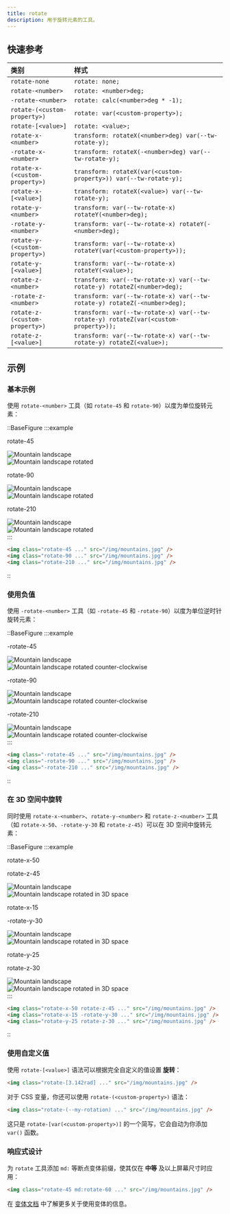 ```yaml
---
title: rotate
description: 用于旋转元素的工具。
---
```


## 快速参考

| 类别                        | 样式                                                                                                                                                                                                                                                                                                                                                                                          |
| :-------------------------- | :------------------------------------------------------------------------------------------------------------------------------------------------------------------------------------------------------------------------------------------------------------------------------------------------------------------------------------------------------------------------------------ |
| `rotate-none`               | `rotate: none;`                                                                                                                                                                                                                                                                                                                                                                       |
| `rotate-<number>`           | `rotate: <number>deg;`                                                                                                                                                                                                                                                                                                                                                                |
| `-rotate-<number>`          | `rotate: calc(<number>deg * -1);`                                                                                                                                                                                                                                                                                                                                                     |
| `rotate-(<custom-property>)` | `rotate: var(<custom-property>);`                                                                                                                                                                                                                                                                                                                                                    |
| `rotate-[<value>]`          | `rotate: <value>;`                                                                                                                                                                                                                                                                                                                                                                    |
| `rotate-x-<number>`         | `transform: rotateX(<number>deg) var(--tw-rotate-y);`                                                                                                                                                                                                                                                                                                                                |
| `-rotate-x-<number>`        | `transform: rotateX(-<number>deg) var(--tw-rotate-y);`                                                                                                                                                                                                                                                                                                                               |
| `rotate-x-(<custom-property>)` | `transform: rotateX(var(<custom-property>)) var(--tw-rotate-y);`                                                                                                                                                                                                                                                                                                                     |
| `rotate-x-[<value>]`        | `transform: rotateX(<value>) var(--tw-rotate-y);`                                                                                                                                                                                                                                                                                                                                   |
| `rotate-y-<number>`         | `transform: var(--tw-rotate-x) rotateY(<number>deg);`                                                                                                                                                                                                                                                                                                                                |
| `-rotate-y-<number>`        | `transform: var(--tw-rotate-x) rotateY(-<number>deg);`                                                                                                                                                                                                                                                                                                                               |
| `rotate-y-(<custom-property>)` | `transform: var(--tw-rotate-x) rotateY(var(<custom-property>));`                                                                                                                                                                                                                                                                                                                     |
| `rotate-y-[<value>]`        | `transform: var(--tw-rotate-x) rotateY(<value>);`                                                                                                                                                                                                                                                                                                                                   |
| `rotate-z-<number>`         | `transform: var(--tw-rotate-x) var(--tw-rotate-y) rotateZ(<number>deg);`                                                                                                                                                                                                                                                                                                             |
| `-rotate-z-<number>`        | `transform: var(--tw-rotate-x) var(--tw-rotate-y) rotateZ(-<number>deg);`                                                                                                                                                                                                                                                                                                            |
| `rotate-z-(<custom-property>)` | `transform: var(--tw-rotate-x) var(--tw-rotate-y) rotateZ(var(<custom-property>));`                                                                                                                                                                                                                                                                                                  |
| `rotate-z-[<value>]`        | `transform: var(--tw-rotate-x) var(--tw-rotate-y) rotateZ(<value>);` |

## 示例

### 基本示例

使用 `rotate-<number>` 工具（如 `rotate-45` 和 `rotate-90`）以度为单位旋转元素：

::BaseFigure
:::example
<div class="flex scroll-p-8 overflow-scroll sm:block sm:overflow-visible">
  <div class="flex shrink-0 items-center justify-around gap-12 p-8 font-mono font-bold sm:gap-4">
    <div class="flex shrink-0 flex-col items-center">
      <p class="mb-9 text-center font-mono text-xs font-medium text-gray-500 dark:text-gray-400">rotate-45</p>
      <div class="relative">
        <div class="absolute inset-0">
          <img
            class="size-24 rounded-lg object-cover opacity-25"
            src="https://images.unsplash.com/photo-1554629947-334ff61d85dc?ixid=MnwxMjA3fDB8MHxwaG90by1wYWdlfHx8fGVufDB8fHx8&ixlib=rb-1.2.1&auto=format&fit=crop&w=1000&h=1000&q=90"
            alt="Mountain landscape"
          />
        </div>
        <div class="relative z-10 rotate-45">
          <img
            class="size-24 rounded-lg object-cover shadow-xl"
            src="https://images.unsplash.com/photo-1554629947-334ff61d85dc?ixid=MnwxMjA3fDB8MHxwaG90by1wYWdlfHx8fGVufDB8fHx8&ixlib=rb-1.2.1&auto=format&fit=crop&w=1000&h=1000&q=90"
            alt="Mountain landscape rotated"
          />
          <div class="absolute inset-0 rounded-lg ring-1 ring-black/10 ring-inset"></div>
        </div>
      </div>
    </div>
    <div class="flex shrink-0 flex-col items-center">
      <p class="mb-9 text-center font-mono text-xs font-medium text-gray-500 dark:text-gray-400">rotate-90</p>
      <div class="relative">
        <div class="absolute inset-0">
          <img
            class="size-24 rounded-lg object-cover opacity-25"
            src="https://images.unsplash.com/photo-1554629947-334ff61d85dc?ixid=MnwxMjA3fDB8MHxwaG90by1wYWdlfHx8fGVufDB8fHx8&ixlib=rb-1.2.1&auto=format&fit=crop&w=1000&h=1000&q=90"
            alt="Mountain landscape"
          />
        </div>
        <div class="relative z-10 rotate-90">
          <img
            class="size-24 rounded-lg object-cover shadow-xl"
            src="https://images.unsplash.com/photo-1554629947-334ff61d85dc?ixid=MnwxMjA3fDB8MHxwaG90by1wYWdlfHx8fGVufDB8fHx8&ixlib=rb-1.2.1&auto=format&fit=crop&w=1000&h=1000&q=90"
            alt="Mountain landscape rotated"
          />
          <div class="absolute inset-0 rounded-lg ring-1 ring-black/10 ring-inset"></div>
        </div>
      </div>
    </div>
    <div class="flex shrink-0 flex-col items-center">
      <p class="mb-9 text-center font-mono text-xs font-medium text-gray-500 dark:text-gray-400">rotate-210</p>
      <div class="relative">
        <div class="absolute inset-0">
          <img
            class="size-24 rounded-lg object-cover opacity-25"
            src="https://images.unsplash.com/photo-1554629947-334ff61d85dc?ixid=MnwxMjA3fDB8MHxwaG90by1wYWdlfHx8fGVufDB8fHx8&ixlib=rb-1.2.1&auto=format&fit=crop&w=1000&h=1000&q=90"
            alt="Mountain landscape"
          />
        </div>
        <div class="relative z-10 rotate-210">
          <img
            class="size-24 rounded-lg object-cover shadow-xl"
            src="https://images.unsplash.com/photo-1554629947-334ff61d85dc?ixid=MnwxMjA3fDB8MHxwaG90by1wYWdlfHx8fGVufDB8fHx8&ixlib=rb-1.2.1&auto=format&fit=crop&w=1000&h=1000&q=90"
            alt="Mountain landscape rotated"
          />
          <div class="absolute inset-0 rounded-lg ring-1 ring-black/10 ring-inset"></div>
        </div>
      </div>
    </div>
  </div>
</div>
:::

```html
<img class="rotate-45 ..." src="/img/mountains.jpg" />
<img class="rotate-90 ..." src="/img/mountains.jpg" />
<img class="rotate-210 ..." src="/img/mountains.jpg" />
```
::

### 使用负值
使用 `-rotate-<number>` 工具（如 `-rotate-45` 和 `-rotate-90`）以度为单位逆时针旋转元素：

::BaseFigure
:::example
<div class="flex scroll-p-8 overflow-scroll sm:block sm:overflow-visible">
  <div class="flex shrink-0 items-center justify-around gap-12 p-8 font-mono font-bold sm:gap-4">
    <div class="flex shrink-0 flex-col items-center">
      <p class="mb-9 text-center font-mono text-xs font-medium text-gray-500 dark:text-gray-400">-rotate-45</p>
      <div class="relative">
        <div class="absolute inset-0">
          <img
            class="size-24 rounded-lg object-cover opacity-25"
            src="https://images.unsplash.com/photo-1554629947-334ff61d85dc?ixid=MnwxMjA3fDB8MHxwaG90by1wYWdlfHx8fGVufDB8fHx8&ixlib=rb-1.2.1&auto=format&fit=crop&w=1000&h=1000&q=90"
            alt="Mountain landscape"
          />
        </div>
        <div class="relative z-10 -rotate-45">
          <img
            class="size-24 rounded-lg object-cover shadow-xl"
            src="https://images.unsplash.com/photo-1554629947-334ff61d85dc?ixid=MnwxMjA3fDB8MHxwaG90by1wYWdlfHx8fGVufDB8fHx8&ixlib=rb-1.2.1&auto=format&fit=crop&w=1000&h=1000&q=90"
            alt="Mountain landscape rotated counter-clockwise"
          />
          <div class="absolute inset-0 rounded-lg ring-1 ring-black/10 ring-inset"></div>
        </div>
      </div>
    </div>
    <div class="flex shrink-0 flex-col items-center">
      <p class="mb-9 text-center font-mono text-xs font-medium text-gray-500 dark:text-gray-400">-rotate-90</p>
      <div class="relative">
        <div class="absolute inset-0">
          <img
            class="size-24 rounded-lg object-cover opacity-25"
            src="https://images.unsplash.com/photo-1554629947-334ff61d85dc?ixid=MnwxMjA3fDB8MHxwaG90by1wYWdlfHx8fGVufDB8fHx8&ixlib=rb-1.2.1&auto=format&fit=crop&w=1000&h=1000&q=90"
            alt="Mountain landscape"
          />
        </div>
        <div class="relative z-10 -rotate-90">
          <img
            class="size-24 rounded-lg object-cover shadow-xl"
            src="https://images.unsplash.com/photo-1554629947-334ff61d85dc?ixid=MnwxMjA3fDB8MHxwaG90by1wYWdlfHx8fGVufDB8fHx8&ixlib=rb-1.2.1&auto=format&fit=crop&w=1000&h=1000&q=90"
            alt="Mountain landscape rotated counter-clockwise"
          />
          <div class="absolute inset-0 rounded-lg ring-1 ring-black/10 ring-inset"></div>
        </div>
      </div>
    </div>
    <div class="flex shrink-0 flex-col items-center">
      <p class="mb-9 text-center font-mono text-xs font-medium text-gray-500 dark:text-gray-400">-rotate-210</p>
      <div class="relative">
        <div class="absolute inset-0">
          <img
            class="size-24 rounded-lg object-cover opacity-25"
            src="https://images.unsplash.com/photo-1554629947-334ff61d85dc?ixid=MnwxMjA3fDB8MHxwaG90by1wYWdlfHx8fGVufDB8fHx8&ixlib=rb-1.2.1&auto=format&fit=crop&w=1000&h=1000&q=90"
            alt="Mountain landscape"
          />
        </div>
        <div class="relative z-10 -rotate-210">
          <img
            class="size-24 rounded-lg object-cover shadow-xl"
            src="https://images.unsplash.com/photo-1554629947-334ff61d85dc?ixid=MnwxMjA3fDB8MHxwaG90by1wYWdlfHx8fGVufDB8fHx8&ixlib=rb-1.2.1&auto=format&fit=crop&w=1000&h=1000&q=90"
            alt="Mountain landscape rotated counter-clockwise"
          />
          <div class="absolute inset-0 rounded-lg ring-1 ring-black/10 ring-inset"></div>
        </div>
      </div>
    </div>
  </div>
</div>
:::


```html
<img class="-rotate-45 ..." src="/img/mountains.jpg" />
<img class="-rotate-90 ..." src="/img/mountains.jpg" />
<img class="-rotate-210 ..." src="/img/mountains.jpg" />
```
::

### 在 3D 空间中旋转
同时使用 `rotate-x-<number>`、`rotate-y-<number>` 和 `rotate-z-<number>` 工具（如 `rotate-x-50`、`-rotate-y-30` 和 `rotate-z-45`）可以在 3D 空间中旋转元素：

::BaseFigure
:::example
<div class="flex scroll-p-8 overflow-scroll sm:block sm:overflow-visible">
 <div class="flex shrink-0 items-center justify-around gap-12 p-8 font-mono font-bold sm:gap-4">
  <div class="flex shrink-0 flex-col items-center">
   <p class="text-center font-mono text-xs font-medium text-gray-500 dark:text-gray-400">rotate-x-50</p>
   <p class="mb-9 text-center font-mono text-xs font-medium text-gray-500 dark:text-gray-400">rotate-z-45</p>
   <div class="relative">
    <div class="absolute inset-0">
     <img
      class="size-24 rounded-lg object-cover opacity-25"
      src="https://images.unsplash.com/photo-1554629947-334ff61d85dc?ixid=MnwxMjA3fDB8MHxwaG90by1wYWdlfHx8fGVufDB8fHx8&ixlib=rb-1.2.1&auto=format&fit=crop&w=1000&h=1000&q=90"
      alt="Mountain landscape"
     />
    </div>
    <div class="relative z-10 rotate-x-50 rotate-z-45">
     <img
      class="size-24 rounded-lg object-cover shadow-xl"
      src="https://images.unsplash.com/photo-1554629947-334ff61d85dc?ixid=MnwxMjA3fDB8MHxwaG90by1wYWdlfHx8fGVufDB8fHx8&ixlib=rb-1.2.1&auto=format&fit=crop&w=1000&h=1000&q=90"
      alt="Mountain landscape rotated in 3D space"
     />
     <div class="absolute inset-0 rounded-lg ring-1 ring-black/10 ring-inset"></div>
    </div>
   </div>
  </div>
  <div class="flex shrink-0 flex-col items-center">
   <p class="text-center font-mono text-xs font-medium text-gray-500 dark:text-gray-400">rotate-x-15</p>
   <p class="mb-9 text-center font-mono text-xs font-medium text-gray-500 dark:text-gray-400">
    -rotate-y-30
   </p>
   <div class="relative">
    <div class="absolute inset-0">
     <img
      class="size-24 rounded-lg object-cover opacity-25"
      src="https://images.unsplash.com/photo-1554629947-334ff61d85dc?ixid=MnwxMjA3fDB8MHxwaG90by1wYWdlfHx8fGVufDB8fHx8&ixlib=rb-1.2.1&auto=format&fit=crop&w=1000&h=1000&q=90"
      alt="Mountain landscape"
     />
    </div>
    <div class="relative z-10 rotate-x-15 -rotate-y-30">
     <img
      class="size-24 rounded-lg object-cover shadow-xl"
      src="https://images.unsplash.com/photo-1554629947-334ff61d85dc?ixid=MnwxMjA3fDB8MHxwaG90by1wYWdlfHx8fGVufDB8fHx8&ixlib=rb-1.2.1&auto=format&fit=crop&w=1000&h=1000&q=90"
      alt="Mountain landscape rotated in 3D space"
     />
     <div class="absolute inset-0 rounded-lg ring-1 ring-black/10 ring-inset"></div>
    </div>
   </div>
  </div>
  <div class="flex shrink-0 flex-col items-center">
   <p class="text-center font-mono text-xs font-medium text-gray-500 dark:text-gray-400">rotate-y-25</p>
   <p class="mb-9 text-center font-mono text-xs font-medium text-gray-500 dark:text-gray-400">rotate-z-30</p>
   <div class="relative">
    <div class="absolute inset-0">
     <img
      class="size-24 rounded-lg object-cover opacity-25"
      src="https://images.unsplash.com/photo-1554629947-334ff61d85dc?ixid=MnwxMjA3fDB8MHxwaG90by1wYWdlfHx8fGVufDB8fHx8&ixlib=rb-1.2.1&auto=format&fit=crop&w=1000&h=1000&q=90"
      alt="Mountain landscape"
     />
    </div>
    <div class="relative z-10 rotate-y-25 rotate-z-30">
     <img
      class="size-24 rounded-lg object-cover shadow-xl"
      src="https://images.unsplash.com/photo-1554629947-334ff61d85dc?ixid=MnwxMjA3fDB8MHxwaG90by1wYWdlfHx8fGVufDB8fHx8&ixlib=rb-1.2.1&auto=format&fit=crop&w=1000&h=1000&q=90"
      alt="Mountain landscape rotated in 3D space"
     />
     <div class="absolute inset-0 rounded-lg ring-1 ring-black/10 ring-inset"></div>
    </div>
   </div>
  </div>
 </div>
</div>
:::

```html
<img class="rotate-x-50 rotate-z-45 ..." src="/img/mountains.jpg" />
<img class="rotate-x-15 -rotate-y-30 ..." src="/img/mountains.jpg" />
<img class="rotate-y-25 rotate-z-30 ..." src="/img/mountains.jpg" />
```
::

### 使用自定义值

使用 `rotate-[<value>]` 语法可以根据完全自定义的值设置 **旋转**：

```html
<img class="rotate-[3.142rad] ..." src="/img/mountains.jpg" />
```

对于 CSS 变量，你还可以使用 `rotate-(<custom-property>)` 语法：

```html
<img class="rotate-(--my-rotation) ..." src="/img/mountains.jpg" />
```
这只是 `rotate-[var(<custom-property>)]` 的一个简写，它会自动为你添加 `var()` 函数。


### 响应式设计

为 `rotate` 工具添加 `md:` 等断点变体前缀，使其仅在 **中等** 及以上屏幕尺寸时应用：

```html
<img class="rotate-45 md:rotate-60 ..." src="/img/mountains.jpg" />
```
在 [变体文档](https://tailwindcss.com/docs/hover-focus-and-other-states) 中了解更多关于使用变体的信息。
